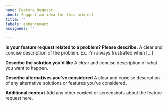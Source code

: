 ```yaml
---
name: Feature Request
about: Suggest an idea for this project
title: ''
labels: enhancement
assignees: ''

---
```


**Is your feature request related to a problem? Please describe.**
A clear and concise description of the problem. Ex. I'm always frustrated when [...]

**Describe the solution you'd like**
A clear and concise description of what you want to happen.

**Describe alternatives you've considered**
A clear and concise description of any alternative solutions or features you've considered.

**Additional context**
Add any other context or screenshots about the feature request here.
